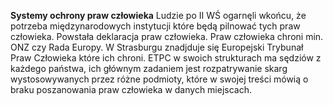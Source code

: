 
**Systemy ochrony praw człowieka** 
Ludzie po II WŚ ogarnęli wkońcu, że potrzeba międzynarodowych instytucji które będą pilnować tych praw człowieka. Powstała deklaracja praw człowieka. Praw człowieka chroni min. ONZ czy Rada Europy. W Strasburgu znadjduje się Europejski Trybunał Praw Człowieka które ich chroni. ETPC w swoich strukturach ma sędziów z każdego państwa, ich głównym zadaniem jest rozpatrywanie skarg wystosowywanych przez różne podmioty, które w swojej treści mówią o braku poszanowania praw człowieka w danych miejscach.